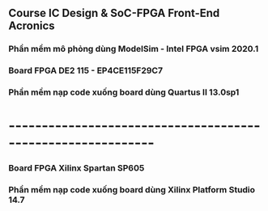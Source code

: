 ## Course IC Design & SoC-FPGA Front-End Acronics

### Phần mềm mô phỏng dùng ModelSim - Intel FPGA vsim 2020.1

### Board FPGA DE2 115 - EP4CE115F29C7
### Phần mềm nạp code xuống board dùng Quartus II 13.0sp1

# ------------------------------------------------------------

### Board FPGA Xilinx Spartan SP605
### Phần mềm nạp code xuống board dùng Xilinx Platform Studio 14.7
